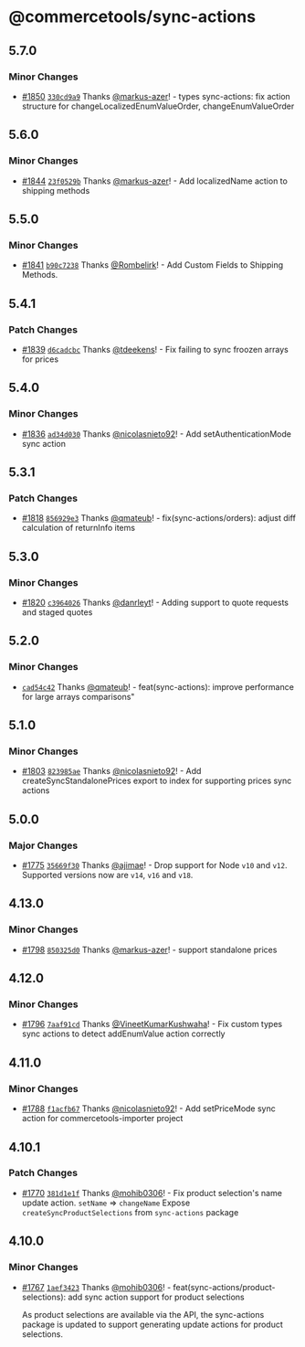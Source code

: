 # @commercetools/sync-actions

## 5.7.0

### Minor Changes

- [#1850](https://github.com/commercetools/nodejs/pull/1850) [`330cd9a9`](https://github.com/commercetools/nodejs/commit/330cd9a9b4fca045d479d2d220d2a2a2b966b1f4) Thanks [@markus-azer](https://github.com/markus-azer)! - types sync-actions: fix action structure for changeLocalizedEnumValueOrder, changeEnumValueOrder

## 5.6.0

### Minor Changes

- [#1844](https://github.com/commercetools/nodejs/pull/1844) [`23f0529b`](https://github.com/commercetools/nodejs/commit/23f0529bbf359a11500dbf87bdc9e59cb759c89a) Thanks [@markus-azer](https://github.com/markus-azer)! - Add localizedName action to shipping methods

## 5.5.0

### Minor Changes

- [#1841](https://github.com/commercetools/nodejs/pull/1841) [`b90c7238`](https://github.com/commercetools/nodejs/commit/b90c7238f0d3d892e1066fd2883cff062b099e66) Thanks [@Rombelirk](https://github.com/Rombelirk)! - Add Custom Fields to Shipping Methods.

## 5.4.1

### Patch Changes

- [#1839](https://github.com/commercetools/nodejs/pull/1839) [`d6cadcbc`](https://github.com/commercetools/nodejs/commit/d6cadcbc4b850fa6f438b65c3b63b294a32a58ee) Thanks [@tdeekens](https://github.com/tdeekens)! - Fix failing to sync froozen arrays for prices

## 5.4.0

### Minor Changes

- [#1836](https://github.com/commercetools/nodejs/pull/1836) [`ad34d030`](https://github.com/commercetools/nodejs/commit/ad34d03041e7e6b8284da6224dc968fde537a85a) Thanks [@nicolasnieto92](https://github.com/nicolasnieto92)! - Add setAuthenticationMode sync action

## 5.3.1

### Patch Changes

- [#1818](https://github.com/commercetools/nodejs/pull/1818) [`856929e3`](https://github.com/commercetools/nodejs/commit/856929e3bc176021a9b52e1ff9c888e51c83cccd) Thanks [@qmateub](https://github.com/qmateub)! - fix(sync-actions/orders): adjust diff calculation of returnInfo items

## 5.3.0

### Minor Changes

- [#1820](https://github.com/commercetools/nodejs/pull/1820) [`c3964026`](https://github.com/commercetools/nodejs/commit/c3964026b401cb1c8ae8b581a3fcc4ea692ed3b4) Thanks [@danrleyt](https://github.com/danrleyt)! - Adding support to quote requests and staged quotes

## 5.2.0

### Minor Changes

- [`cad54c42`](https://github.com/commercetools/nodejs/commit/cad54c421e18464ae03fb283a30f2ba2f3f6e46a) Thanks [@qmateub](https://github.com/qmateub)! - feat(sync-actions): improve performance for large arrays comparisons"

## 5.1.0

### Minor Changes

- [#1803](https://github.com/commercetools/nodejs/pull/1803) [`823985ae`](https://github.com/commercetools/nodejs/commit/823985ae67465673c26f296b68681f255230d571) Thanks [@nicolasnieto92](https://github.com/nicolasnieto92)! - Add createSyncStandalonePrices export to index for supporting prices sync actions

## 5.0.0

### Major Changes

- [#1775](https://github.com/commercetools/nodejs/pull/1775) [`35669f30`](https://github.com/commercetools/nodejs/commit/35669f30dbc4b24d59ec3df3f38417b1f2a77837) Thanks [@ajimae](https://github.com/ajimae)! - Drop support for Node `v10` and `v12`. Supported versions now are `v14`, `v16` and `v18`.

## 4.13.0

### Minor Changes

- [#1798](https://github.com/commercetools/nodejs/pull/1798) [`850325d0`](https://github.com/commercetools/nodejs/commit/850325d08603764787c387b2341e4009d0c4f788) Thanks [@markus-azer](https://github.com/markus-azer)! - support standalone prices

## 4.12.0

### Minor Changes

- [#1796](https://github.com/commercetools/nodejs/pull/1796) [`7aaf91cd`](https://github.com/commercetools/nodejs/commit/7aaf91cdecb7c844943369fc137a5356becdba36) Thanks [@VineetKumarKushwaha](https://github.com/VineetKumarKushwaha)! - Fix custom types sync actions to detect addEnumValue action correctly

## 4.11.0

### Minor Changes

- [#1788](https://github.com/commercetools/nodejs/pull/1788) [`f1acfb67`](https://github.com/commercetools/nodejs/commit/f1acfb67708d8253f551481fd65097add48c6686) Thanks [@nicolasnieto92](https://github.com/nicolasnieto92)! - Add setPriceMode sync action for commercetools-importer project

## 4.10.1

### Patch Changes

- [#1770](https://github.com/commercetools/nodejs/pull/1770) [`381d1e1f`](https://github.com/commercetools/nodejs/commit/381d1e1f07cc2705962973e3a48934bf7884e309) Thanks [@mohib0306](https://github.com/mohib0306)! - Fix product selection's name update action. `setName` => `changeName`
  Expose `createSyncProductSelections` from `sync-actions` package

## 4.10.0

### Minor Changes

- [#1767](https://github.com/commercetools/nodejs/pull/1767) [`1aef3423`](https://github.com/commercetools/nodejs/commit/1aef3423e96da7f5df20fd5f66ec29146cacee83) Thanks [@mohib0306](https://github.com/mohib0306)! - feat(sync-actions/product-selections): add sync action support for product selections

  As product selections are available via the API, the sync-actions package is updated to support generating update actions for product selections.
